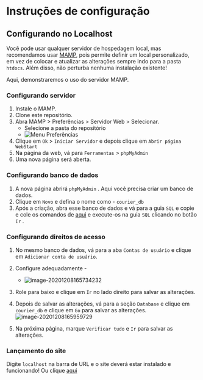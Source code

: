 # Instruções de configuração

## Configurando no Localhost

Você pode usar qualquer servidor de hospedagem local, mas recomendamos usar [MAMP](https://www.mamp.info/en/windows/), pois permite definir um local personalizado, em vez de colocar e atualizar as alterações sempre indo para a pasta `htdocs`. Além disso, não perturba nenhuma instalação existente!

Aqui, demonstraremos o uso do servidor MAMP.

### Configurando servidor

1. Instale o MAMP.
2. Clone este repositório.
3. Abra MAMP > Preferências > Servidor Web > Selecionar.
   - Selecione a pasta do repositório
   - ![Menu Preferências](https://i.imgur.com/cJhMiQG.png)
4. Clique em `Ok` > `Iniciar Servidor` e depois clique em `Abrir página WebStart`
5. Na página da web, vá para `Ferramentas` > `phpMyAdmin`
6. Uma nova página será aberta.

### Configurando banco de dados

1. A nova página abrirá `phpMyAdmin` . Aqui você precisa criar um banco de dados.
2. Clique em `Novo` e defina o nome como - `courier_db`
3. Após a criação, abra esse banco de dados e vá para a guia `SQL` e copie e cole os comandos de [aqui](./database/courier_db.sql) e execute-os na guia `SQL` clicando no botão `Ir` .

### Configurando direitos de acesso

1. No mesmo banco de dados, vá para a aba `Contas de usuário` e clique em `Adicionar conta de usuário`.
2. Configure adequadamente -
   - ![image-20201208165734232](https://i.imgur.com/zC9MIU1.png)
3. Role para baixo e clique em `Ir` no lado direito para salvar as alterações.
4. Depois de salvar as alterações, vá para a seção `Database` e ​​clique em `courier_db` e clique em `Go` para salvar as alterações. ![image-20201208165959729](https://i.imgur.com/s1GNOkZ.png)

5. Na próxima página, marque `Verificar tudo` e `Ir` para salvar as alterações.

### Lançamento do site

Digite `localhost` na barra de URL e o site deverá estar instalado e funcionando! Ou clique [aqui](localhost)

